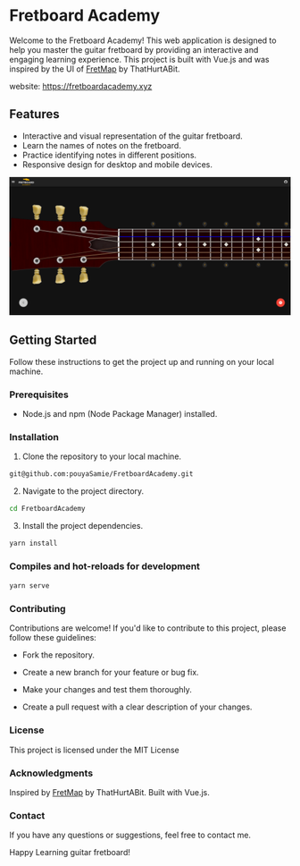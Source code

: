 # Fretboard Academy

Welcome to the Fretboard Academy! This web application is designed to help you master the guitar fretboard by providing an interactive and engaging learning experience. This project is built with Vue.js and was inspired by the UI of [FretMap](https://github.com/thathurtabit/FretMap) by ThatHurtABit.

website: https://fretboardacademy.xyz

## Features

- Interactive and visual representation of the guitar fretboard.
- Learn the names of notes on the fretboard.
- Practice identifying notes in different positions.
- Responsive design for desktop and mobile devices.

![Alt text](src/assets/img/Screenshot.png)

## Getting Started

Follow these instructions to get the project up and running on your local machine.

### Prerequisites

- Node.js and npm (Node Package Manager) installed.

### Installation

1. Clone the repository to your local machine.

```bash
git@github.com:pouyaSamie/FretboardAcademy.git
```

2. Navigate to the project directory.

```bash
cd FretboardAcademy
```

3. Install the project dependencies.

```bash
yarn install
```

### Compiles and hot-reloads for development
```bash
yarn serve
```
### Contributing
Contributions are welcome! If you'd like to contribute to this project, please follow these guidelines:

- Fork the repository.

- Create a new branch for your feature or bug fix.

- Make your changes and test them thoroughly.

- Create a pull request with a clear description of your changes.

### License

This project is licensed under the MIT License

### Acknowledgments

Inspired by [FretMap](https://github.com/thathurtabit/FretMap) by ThatHurtABit.
Built with Vue.js.

### Contact
If you have any questions or suggestions, feel free to contact me.

Happy Learning guitar fretboard!
